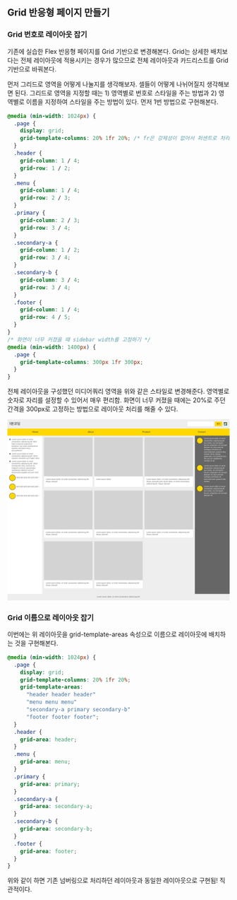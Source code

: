 ﻿## Grid 반응형 페이지 만들기

### Grid 번호로 레이아웃 잡기

기존에 실습한 Flex 반응형 페이지를 Grid 기반으로 변경해본다. Grid는 상세한 배치보다는 전체 레이아웃에 적용시키는 경우가 많으므로 전체 레이아웃과 카드리스트를 Grid 기반으로 바꿔본다.

먼저 그리드로 영역을 어떻게 나눌지를 생각해보자. 셀들이 어떻게 나뉘어질지 생각해보면 된다.
그리드로 영역을 지정할 때는 1) 영역별로 번호로 스타일을 주는 방법과 2) 영역별로 이름을 지정하여 스타일을 주는 방법이 있다. 먼저 1번 방법으로 구현해본다.

```css
@media (min-width: 1024px) {
  .page {
    display: grid;
    grid-template-columns: 20% 1fr 20%; /* fr은 강제성이 없어서 퍼센트로 처리한다. */
  }
  .header {
    grid-column: 1 / 4;
    grid-row: 1 / 2;
  }
  .menu {
    grid-column: 1 / 4;
    grid-row: 2 / 3;
  }
  .primary {
    grid-column: 2 / 3;
    grid-row: 3 / 4;
  }
  .secondary-a {
    grid-column: 1 / 2;
    grid-row: 3 / 4;
  }
  .secondary-b {
    grid-column: 3 / 4;
    grid-row: 3 / 4;
  }
  .footer {
    grid-column: 1 / 4;
    grid-row: 4 / 5;
  }
}
/* 화면이 너무 커졌을 때 sidebar width를 고정하기 */
@media (min-width: 1400px) {
  .page {
    grid-template-columns: 300px 1fr 300px;
  }
}
```

전체 레이아웃을 구성했던 미디어쿼리 영역을 위와 같은 스타일로 변경해준다.
영역별로 숫자로 자리를 설정할 수 있어서 매우 편리함. 화면이 너무 커졌을 때에는 20%로 주던 간격을 300px로 고정하는 방법으로 레이아웃 처리를 해줄 수 있다.

![](../../img/220526-3.png)

### Grid 이름으로 레이아웃 잡기

이번에는 위 레이아웃을 grid-template-areas 속성으로 이름으로 레이아웃에 배치하는 것을 구현해본다.

```css
@media (min-width: 1024px) {
  .page {
    display: grid;
    grid-template-columns: 20% 1fr 20%;
    grid-template-areas:
      "header header header"
      "menu menu menu"
      "secondary-a primary secondary-b"
      "footer footer footer";
  }
  .header {
    grid-area: header;
  }
  .menu {
    grid-area: menu;
  }
  .primary {
    grid-area: primary;
  }
  .secondary-a {
    grid-area: secondary-a;
  }
  .secondary-b {
    grid-area: secondary-b;
  }
  .footer {
    grid-area: footer;
  }
}
```

위와 같이 하면 기존 넘버링으로 처리하던 레이아웃과 동일한 레이아웃으로 구현됨! 직관적이다.
